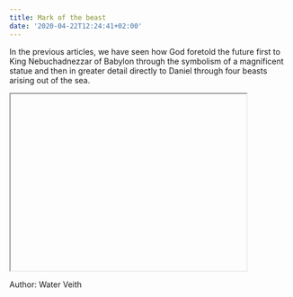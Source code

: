 ```yaml
---
title: Mark of the beast
date: '2020-04-22T12:24:41+02:00'
---
```

In the previous articles, we have seen how God foretold the future first to King Nebuchadnezzar of Babylon through the symbolism of a magnificent statue and then in greater detail directly to Daniel through four beasts arising out of the sea.

<iframe width="420" height="315"

src="https://www.youtube.com/embed/tgbNymZ7vqY">

</iframe>

Author: Water Veith
